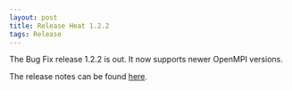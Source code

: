 ```yaml
---
layout: post
title: Release Heat 1.2.2
tags: Release
---
```


The Bug Fix release 1.2.2 is out. It now supports newer OpenMPI versions.

The release notes can be found [here](https://github.com/helmholtz-analytics/heat/releases/tag/v1.2.2).
